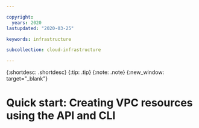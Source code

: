 ```yaml
---

copyright:
  years: 2020
lastupdated: "2020-03-25"

keywords: infrastructure

subcollection: cloud-infrastructure

---
```


{:shortdesc: .shortdesc}
{:tip: .tip}
{:note: .note}
{:new_window: target="_blank"}

# Quick start: Creating VPC resources using the API and CLI
